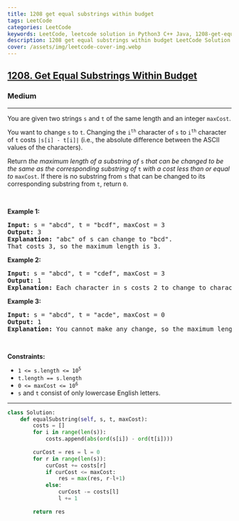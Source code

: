 ```yaml
---
title: 1208 get equal substrings within budget
tags: LeetCode
categories: LeetCode
keywords: LeetCode, leetcode solution in Python3 C++ Java, 1208-get-equal-substrings-within-budget solution
description: 1208 get equal substrings within budget LeetCode Solution Explained
cover: /assets/img/leetcode-cover-img.webp
---
```





<h2><a href="https://leetcode.com/problems/get-equal-substrings-within-budget/">1208. Get Equal Substrings Within Budget</a></h2><h3>Medium</h3><hr><div><p>You are given two strings <code>s</code> and <code>t</code> of the same length and an integer <code>maxCost</code>.</p>

<p>You want to change <code>s</code> to <code>t</code>. Changing the <code>i<sup>th</sup></code> character of <code>s</code> to <code>i<sup>th</sup></code> character of <code>t</code> costs <code>|s[i] - t[i]|</code> (i.e., the absolute difference between the ASCII values of the characters).</p>

<p>Return <em>the maximum length of a substring of </em><code>s</code><em> that can be changed to be the same as the corresponding substring of </em><code>t</code><em> with a cost less than or equal to </em><code>maxCost</code>. If there is no substring from <code>s</code> that can be changed to its corresponding substring from <code>t</code>, return <code>0</code>.</p>

<p>&nbsp;</p>
<p><strong class="example">Example 1:</strong></p>

<pre><strong>Input:</strong> s = "abcd", t = "bcdf", maxCost = 3
<strong>Output:</strong> 3
<strong>Explanation:</strong> "abc" of s can change to "bcd".
That costs 3, so the maximum length is 3.
</pre>

<p><strong class="example">Example 2:</strong></p>

<pre><strong>Input:</strong> s = "abcd", t = "cdef", maxCost = 3
<strong>Output:</strong> 1
<strong>Explanation:</strong> Each character in s costs 2 to change to character in t,  so the maximum length is 1.
</pre>

<p><strong class="example">Example 3:</strong></p>

<pre><strong>Input:</strong> s = "abcd", t = "acde", maxCost = 0
<strong>Output:</strong> 1
<strong>Explanation:</strong> You cannot make any change, so the maximum length is 1.
</pre>

<p>&nbsp;</p>
<p><strong>Constraints:</strong></p>

<ul>
	<li><code>1 &lt;= s.length &lt;= 10<sup>5</sup></code></li>
	<li><code>t.length == s.length</code></li>
	<li><code>0 &lt;= maxCost &lt;= 10<sup>6</sup></code></li>
	<li><code>s</code> and <code>t</code> consist of only lowercase English letters.</li>
</ul>
</div>

---




```python
class Solution:
    def equalSubstring(self, s, t, maxCost):
        costs = []
        for i in range(len(s)):
            costs.append(abs(ord(s[i]) - ord(t[i])))
        
        curCost = res = l = 0
        for r in range(len(s)):
            curCost += costs[r]
            if curCost <= maxCost:
                res = max(res, r-l+1)
            else:
                curCost -= costs[l]
                l += 1
        
        return res
```
